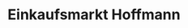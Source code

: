 ---
title: "Einkaufsmarkt Hoffmann"
url: /koethen-anhalt/einkaufsmarkt-hoffmann/
shop: Allgemein
---